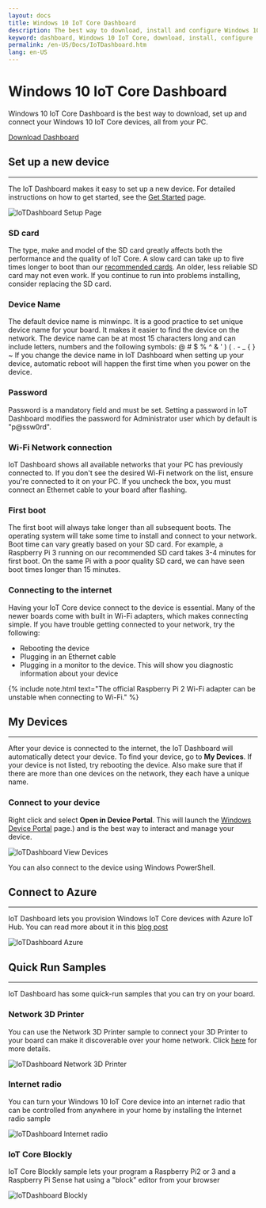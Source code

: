 ```yaml
---
layout: docs
title: Windows 10 IoT Core Dashboard
description: The best way to download, install and configure Windows 10 IoT Core
keyword: dashboard, Windows 10 IoT Core, download, install, configure
permalink: /en-US/Docs/IoTDashboard.htm
lang: en-US
---
```



# Windows 10 IoT Core Dashboard 

Windows 10 IoT Core Dashboard is the best way to download, set up and connect your Windows 10 IoT Core devices, all from your PC.

<div class="btn-group">
	<a href="http://go.microsoft.com/fwlink/?LinkID=708576" id="device-center-link" class="btn btn-primary">Download Dashboard</a>
</div>

## Set up a new device
___
The IoT Dashboard makes it easy to set up a new device. For detailed instructions on how to get started, see the [Get Started]({{site.baseurl}}/{{page.lang}}/GetStarted.htm) page.

![IoTDashboard Setup Page]({{site.baseurl}}/Resources/images/IoTDashboard/IoTDashboard_SetupPage.PNG)

### SD card 
The type, make and model of the SD card greatly affects both the performance and the quality of IoT Core. 
A slow card can take up to five times longer to boot than our [recommended cards](http://go.microsoft.com/fwlink/?LinkID=698289). 
An older, less reliable SD card may not even work. If you continue to run into problems installing, consider replacing the SD card.

### Device Name
The default device name is minwinpc. It is a good practice to set unique device name for your board. It makes it easier to find the device on the network. The device name can be at most 15 characters long and can include letters, numbers and the following symbols:  @ # $ % ^ & ' ) ( . - _ { } ~
If you change the device name in IoT Dashboard when setting up your device, automatic reboot will happen the first time when you power on the device. 

### Password
Password is a mandatory field and must be set. Setting a password in IoT Dashboard modifies the password for Administrator user which by default is "p@ssw0rd".

### Wi-Fi Network connection
IoT Dashboard shows all available networks that your PC has previously connected to. If you don't see the desired Wi-Fi network on the list, ensure you're connected to it on your PC.
If you uncheck the box, you must connect an Ethernet cable to your board after flashing.

### First boot
The first boot will always take longer than all subsequent boots. The operating system will take some time to install and connect to your network.
Boot time can vary greatly based on your SD card. For example, a Raspberry Pi 3 running on our recommended SD card takes 3-4 minutes for first boot. On the same Pi with a poor quality SD card, we can have seen boot times longer than 15 minutes. 

### Connecting to the internet
Having your IoT Core device connect to the device is essential. Many of the newer boards come with built in Wi-Fi adapters, which makes connecting simple. If you have trouble getting connected to your network, try the following:

* Rebooting the device
* Plugging in an Ethernet cable
* Plugging in a monitor to the device. This will show you diagnostic information about your device

{% include note.html text="The official Raspberry Pi 2 Wi-Fi adapter can be unstable when connecting to Wi-Fi." %}


## My Devices
___
After your device is connected to the internet, the IoT Dashboard will automatically detect your device.
To find your device, go to **My Devices**. If your device is not listed, try rebooting the device. Also make sure that if there are more than one devices on the network, they each have a unique name.

### Connect to your device
Right click and select **Open in Device Portal**. This will launch the [Windows Device Portal]({{site.baseurl}}/{{page.lang}}/Docs/Tools/DevicePortal.htm) page.) and is the best way to interact and manage your device.

![IoTDashboard View Devices]({{site.baseurl}}/Resources/images/IoTDashboard/IoTDashboard_RightClickMenu.PNG)

You can also connect to the device using Windows PowerShell. 

## Connect to Azure
___
IoT Dashboard lets you provision Windows IoT Core devices with Azure IoT Hub. You can read more about it in this [blog post](https://blogs.windows.com/buildingapps/2016/07/20/building-secure-apps-for-windows-iot-core)

![IoTDashboard Azure]({{site.baseurl}}/Resources/images/IoTDashboard/IoTDashboard_Azure.PNG)


## Quick Run Samples
___

IoT Dashboard has some quick-run samples that you can try on your board. 

### Network 3D Printer
You can use the Network 3D Printer sample to connect your 3D Printer to your board can make it discoverable over your home network. Click [here]({{site.baseurl}}/{{page.lang}}/win10/samples/3DPrintServer.htm) for more details. 

![IoTDashboard Network 3D Printer]({{site.baseurl}}/Resources/images/IoTDashboard/IoTDashboard_3DPrinter.PNG)

### Internet radio
You can turn your Windows 10 IoT Core device into an internet radio that can be controlled from anywhere in your home by installing the Internet radio sample 

![IoTDashboard Internet radio]({{site.baseurl}}/Resources/images/IoTDashboard/IoTDashboard_InternetRadio.PNG)

### IoT Core Blockly
IoT Core Blockly sample lets your program a Raspberry Pi2 or 3 and a Raspberry Pi Sense hat using a "block" editor from your browser

![IoTDashboard Blockly]({{site.baseurl}}/Resources/images/IoTDashboard/IoTDashboard_Blockly.PNG)




